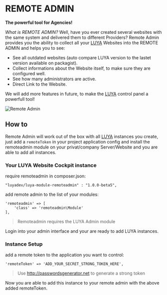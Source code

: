 REMOTE ADMIN
=============

**The powerful tool for Agencies!**

*What is REMOTE ADMIN?* Well, have you ever created several websites with the same system and delivered them to different Providers? Remote Admin provides you the ability to collect all your [LUYA](https://github.com/luyadev/luya#readme) Websites into the REMOTE ADMIN and helps you to see:

+ See all outdated websites (auto compare LUYA version to the lastet version available on packagist).
+ Collect informations about the Website itself, to make sure they are configured well.
+ See how many administrators are active.
+ Direct Link to the Website.

We will add more features in future, to make the [LUYA](https://github.com/luyadev/luya#readme) control panel a powerfull tool!

![Remote Admin](https://raw.githubusercontent.com/luyadev/luya-module-remoteadmin/master/remote-admin.png)

How to
------

Remote Admin will work out of the box with all [LUYA](https://github.com/luyadev/luya#readme) instances you create, just add a `remoteToken` in your project application config and install the remoteadmin module on your privat/company Server/Website and you are able to add all instances.

### Your LUYA Website Cockpit instance

require remoteadmin in composer.json:

```
"luyadev/luya-module-remoteadmin" : "1.0.0-beta5",
```

add remote admin to the list of your modules:

```
'remoteadmin' => [
    'class' => 'remoteadmin\Module'
],
```

> Remoteadmin requires the LUYA Admin module

Login into your admin interface and your are ready to add LUYA instances.


### Instance Setup

add a remote token to the application you want to control:

```
'remoteToken' => 'ADD_YOUR_SECRET_STRONG_TOKEN_HERE',
```

> Use http://passwordsgenerator.net to generate a strong token

Now you are able to add this instance to your remote admin with the above added remoteToken.